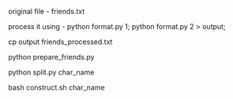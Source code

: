 original file - friends.txt

process it using - python format.py 1; python format.py 2 > output;

cp output friends_processed.txt 

python prepare_friends.py

python split.py char_name

bash construct.sh char_name